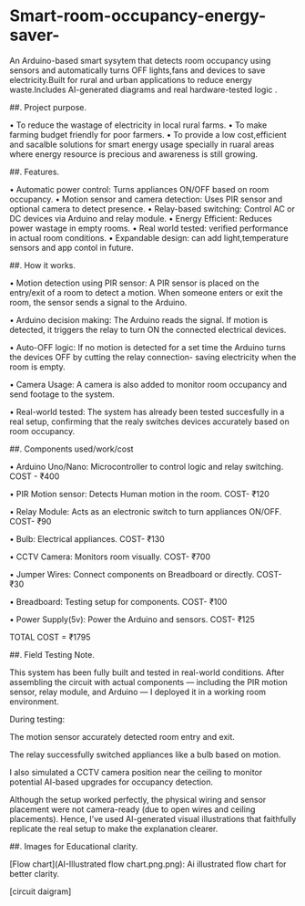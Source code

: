 # Smart-room-occupancy-energy-saver-
An Arduino-based smart sysytem that detects room occupancy using sensors and automatically turns OFF lights,fans and devices to save electricity.Built for rural and urban applications to reduce energy waste.Includes AI-generated diagrams and real hardware-tested logic .

##. Project purpose.

• To reduce the wastage of electricity in
  local rural farms.
• To make farming budget friendly for poor
  farmers.
• To provide a low cost,efficient and
  sacalble solutions for smart energy
  usage specially in ruaral areas where
  energy resource is precious and awareness
  is still growing.

##. Features.

 • Automatic power control: 
   Turns appliances ON/OFF based on room 
   occupancy.
 • Motion sensor and camera detection:
   Uses PIR sensor and optional camera to 
   detect presence.
 • Relay-based switching:
   Control AC or DC devices via Arduino and     relay module.
 • Energy Efficient:
   Reduces power wastage in empty rooms.
 • Real world tested:
   verified performance in actual room          conditions.
 • Expandable design:
   can add light,temperature sensors and app
   contol in future.

##. How it works.

  • Motion detection using PIR sensor:
    A PIR sensor is placed on the entry/exit 
    of a room to detect a motion. When
    someone enters or exit the room, the 
    sensor sends a signal to the Arduino.

  • Arduino decision making:
    The Arduino reads the signal. If motion
    is detected, it triggers the relay to
    turn ON the connected electrical devices.

  • Auto-OFF logic:
    If no motion is detected for a set time
    the Arduino turns the devices OFF by 
    cutting the relay connection- saving 
    electricity when the room is empty.

  • Camera Usage:
    A camera is also added to monitor room 
    occupancy and send footage to the system.

  • Real-world tested:
    The system has already been tested           succesfully in a real setup, confirming
    that the realy switches devices 
    accurately based on room occupancy.


##. Components used/work/cost

  • Arduino Uno/Nano:
    Microcontroller to control logic and 
    relay switching.
  COST - ₹400
  
  • PIR Motion sensor:
    Detects Human motion in the room.
  COST- ₹120

  • Relay Module:
    Acts as an electronic switch to turn 
    appliances ON/OFF.
  COST- ₹90

  • Bulb:
    Electrical appliances.
  COST- ₹130

  • CCTV Camera:
    Monitors room visually.
  COST- ₹700

  • Jumper Wires:
    Connect components on Breadboard or
    directly.
  COST- ₹30

  • Breadboard:
    Testing setup for components.
  COST- ₹100

  • Power Supply(5v):
    Power the Arduino and sensors.
  COST- ₹125

  TOTAL COST = ₹1795

##. Field Testing Note.

This system has been fully built and tested in real-world conditions. After assembling the circuit with actual components — including the PIR motion sensor, relay module, and Arduino — I deployed it in a working room environment.

During testing:

The motion sensor accurately detected room entry and exit.

The relay successfully switched appliances like a bulb based on motion.

I also simulated a CCTV camera position near the ceiling to monitor potential AI-based upgrades for occupancy detection.


Although the setup worked perfectly, the physical wiring and sensor placement were not camera-ready (due to open wires and ceiling placements). Hence, I’ve used AI-generated visual illustrations that faithfully replicate the real setup to make the explanation clearer.


##. Images for Educational clarity.

[Flow chart](AI-Illustrated flow chart.png.png):
Ai illustrated flow chart for better clarity.

[circuit daigram]




  
 

    

    
  
    
    
    

   
   
